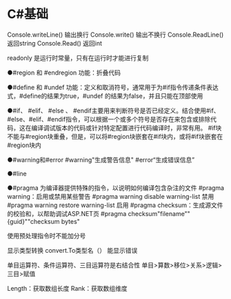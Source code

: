 # C#基础

Console.writeLine()  输出换行
Console.write()         输出不换行
Console.ReadLine()  返回string
Console.Read()         返回int

readonly 是运行时常量，只有在运行时才能进行复制

●#region 和 #endregion  功能：折叠代码

●#define 和 #undef      功能：定义和取消符号，通常用于为#if指令传递条件表达式，#define的结果为true，#undef 的结果为false，并且只能在顶部使用

●#if、 #elif、 #else 、 #endif主要用来判断符号是否已经定义。结合使用#if、#else、#elif、#endif指令，可以根据一个或多个符号是否存在来包含或排除代码，这在编译调试版本的代码或针对特定配置进行代码编译时，非常有用。
#if块不能与#region块重叠，但是，可以将#region块嵌套在#if块内，或将#if块嵌套在#region块内

●#warning和#error
#warning"生成警告信息"
#error“生成错误信息”

●#line

●#pragma
为编译器提供特殊的指令，以说明如何编译包含杂注的文件
#pragma warning：启用或禁用某些警告
#pragma warning disable warning-list  禁用
#pragma warning restore warning-list  启用
#pragma checksum：生成源文件的校验和，以帮助调试ASP.NET页
#pragma checksum"filename""{guid}""checksum bytes"

使用预处理指令时不能加分号

显示类型转换
convert.To类型名（） 能显示错误

单目运算符、条件运算符、三目运算符是右结合性
单目>算数>移位>关系>逻辑>三目>赋值

Length：获取数组长度
Rank：获取数组维度